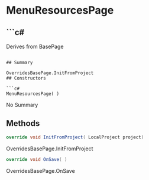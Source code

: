 # MenuResourcesPage

## ```c#
Derives from BasePage
```

## Summary

OverridesBasePage.InitFromProject
## Constructors

```c#
MenuResourcesPage( ) 
```
No Summary
## Methods

```c#
override void InitFromProject( LocalProject project) 
```
OverridesBasePage.InitFromProject
```c#
override void OnSave( ) 
```
OverridesBasePage.OnSave
